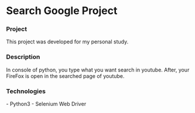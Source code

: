 <h1> Search Google Project </h1>

<h3> Project </h3>
    This project was developed for my personal study.
    
<h3> Description </h3>
    In console of python, you type what you want search in youtube. After, your FireFox is open in the searched page of youtube.
    
<h3> Technologies </h3>
    - Python3 
    - Selenium Web Driver
